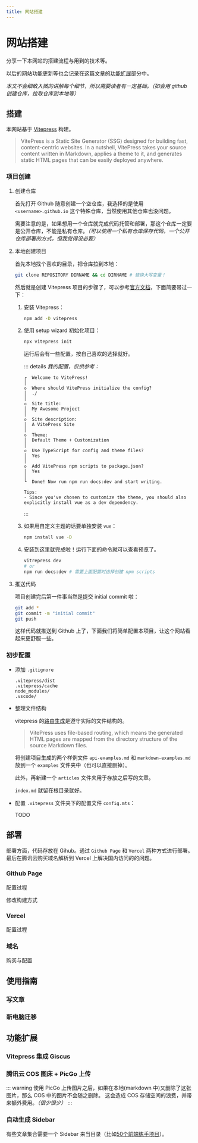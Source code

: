 ```yaml
---
title: 网站搭建
---
```


# 网站搭建

分享一下本网站的搭建流程与用到的技术等。

以后的网站功能更新等也会记录在这篇文章的[功能扩展](#功能扩展)部分中。

*本文不会细致入微的讲解每个细节，所以需要读者有一定基础。（如会用 github 创建仓库，拉取仓库到本地等）*

## 搭建

本网站基于 [Vitepress](https://vitepress.dev/) 构建。

> VitePress is a Static Site Generator (SSG) designed for building fast, content-centric websites. In a nutshell, VitePress takes your source content written in Markdown, applies a theme to it, and generates static HTML pages that can be easily deployed anywhere.

### 项目创建

1. 创建仓库

    首先打开 Github 随意创建一个空仓库，我选择的是使用 `<username>.github.io` 这个特殊仓库，当然使用其他仓库也没问题。

    需要注意的是，如果想用一个仓库就完成代码托管和部署，那这个仓库一定要是公开仓库，不能是私有仓库。*（可以使用一个私有仓库保存代码，一个公开仓库部署的方式，但我觉得没必要）*

2.  本地创建项目

    首先本地找个喜欢的目录，把仓库拉到本地：
   
    ```bash
    git clone REPOSITORY DIRNAME && cd DIRNAME # 替换大写变量！
    ```

    然后就是创建 Vitepress 项目的步骤了，可以参考[官方文档](https://vitepress.dev/guide/getting-started)，下面简要带过一下：

    1. 安装 Vitepress：

        ```bash
        npm add -D vitepress
        ```

    2. 使用 setup wizard 初始化项目：

        ```bash
        npx vitepress init
        ```

        运行后会有一些配置，按自己喜欢的选择就好。

        ::: details *我的配置，仅供参考：*
        ```
        ┌  Welcome to VitePress!
        │
        ◇  Where should VitePress initialize the config?
        │  ./
        │
        ◇  Site title:
        │  My Awesome Project
        │
        ◇  Site description:
        │  A VitePress Site
        │
        ◇  Theme:
        │  Default Theme + Customization
        │
        ◇  Use TypeScript for config and theme files?
        │  Yes
        │
        ◇  Add VitePress npm scripts to package.json?
        │  Yes
        │
        └  Done! Now run npm run docs:dev and start writing.

        Tips:
        - Since you've chosen to customize the theme, you should also explicitly install vue as a dev dependency.
        ```
        :::

    3. 如果用自定义主题的话要单独安装 `vue`：

        ```bash
        npm install vue -D
        ```

    4. 安装到这里就完成啦！运行下面的命令就可以查看预览了。

        ```bash
        vitrepress dev
        # or
        npm run docs:dev # 需要上面配置时选择创建 npm scripts
        ```

3. 推送代码
   
    项目创建完后第一件事当然是提交 initial commit 啦：

    ```bash
    git add *
    git commit -m "initial commit"
    git push
    ```

    这样代码就推送到 Github 上了，下面我们将简单配置本项目，让这个网站看起来更舒服一些。

### 初步配置

- 添加 `.gitignore`
  
    ```
    .vitepress/dist
    .vitepress/cache
    node_modules/
    .vscode/
    ```

- 整理文件结构
  
    vitepress 的[路由生成](https://vitepress.dev/guide/routing)是遵守实际的文件结构的。

    > VitePress uses file-based routing, which means the generated HTML pages are mapped from the directory structure of the source Markdown files.

    将创建项目生成的两个样例文件 `api-examples.md` 和 `markdown-examples.md` 放到一个 `examples` 文件夹中（也可以直接删掉）。

    此外，再新建一个 `articles` 文件夹用于存放之后写的文章。

    `index.md` 就留在根目录就好。

- 配置 `.vitepress` 文件夹下的配置文件 `config.mts`：

    TODO

## 部署

部署方面，代码存放在 Gihub。通过 `Github Page` 和 `Vercel` 两种方式进行部署。
最后在腾讯云购买域名解析到 Vercel 上解决国内访问的的问题。

### Github Page

配置过程

修改构建方式

### Vercel

配置过程

### 域名

购买与配置

## 使用指南

### 写文章

### 新电脑迁移

## 功能扩展 

### Vitepress 集成 Giscus

### 腾讯云 COS 图床 + PicGo 上传

::: warning
使用 PicGo 上传图片之后，如果在本地(markdown 中)又删除了这张图片，那么 COS 中的图片不会随之删除。
这会造成 COS 存储空间的浪费，并带来额外费用。*（很少很少）* 
:::

### 自动生成 Sidebar

有些文章集合需要一个 Sidebar 来当目录（比如[50个前端练手项目](/articles/50projects50days/)）。
